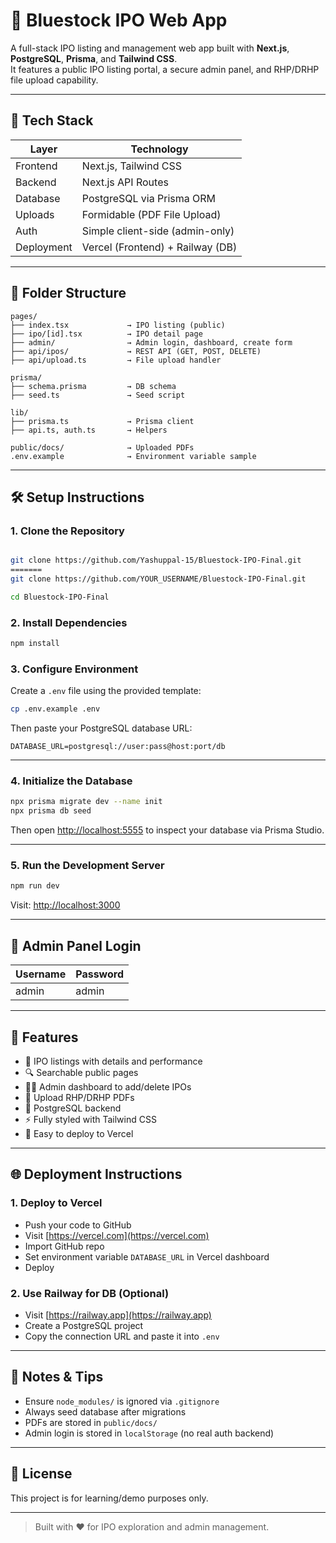 # 🚀 Bluestock IPO Web App

A full-stack IPO listing and management web app built with **Next.js**, **PostgreSQL**, **Prisma**, and **Tailwind CSS**.  
It features a public IPO listing portal, a secure admin panel, and RHP/DRHP file upload capability.

---

## 🧰 Tech Stack

| Layer      | Technology                          |
|------------|-------------------------------------|
| Frontend   | Next.js, Tailwind CSS               |
| Backend    | Next.js API Routes                  |
| Database   | PostgreSQL via Prisma ORM           |
| Uploads    | Formidable (PDF File Upload)        |
| Auth       | Simple client-side (admin-only)     |
| Deployment | Vercel (Frontend) + Railway (DB)    |

---

## 📁 Folder Structure

```
pages/
├── index.tsx             → IPO listing (public)
├── ipo/[id].tsx          → IPO detail page
├── admin/                → Admin login, dashboard, create form
├── api/ipos/             → REST API (GET, POST, DELETE)
├── api/upload.ts         → File upload handler

prisma/
├── schema.prisma         → DB schema
├── seed.ts               → Seed script

lib/
├── prisma.ts             → Prisma client
├── api.ts, auth.ts       → Helpers

public/docs/              → Uploaded PDFs
.env.example              → Environment variable sample
```

---

## 🛠️ Setup Instructions

### 1. Clone the Repository

```bash

git clone https://github.com/Yashuppal-15/Bluestock-IPO-Final.git
=======
git clone https://github.com/YOUR_USERNAME/Bluestock-IPO-Final.git

cd Bluestock-IPO-Final
```

### 2. Install Dependencies

```bash
npm install
```

### 3. Configure Environment

Create a `.env` file using the provided template:

```bash
cp .env.example .env
```

Then paste your PostgreSQL database URL:

```
DATABASE_URL=postgresql://user:pass@host:port/db
```

---

### 4. Initialize the Database

```bash
npx prisma migrate dev --name init
npx prisma db seed
```

Then open [http://localhost:5555](http://localhost:5555) to inspect your database via Prisma Studio.

---

### 5. Run the Development Server

```bash
npm run dev
```

Visit: [http://localhost:3000](http://localhost:3000)

---

## 🔐 Admin Panel Login

| Username | Password |
|----------|----------|
| admin    | admin    |

---

## 🎯 Features

- 📌 IPO listings with details and performance
- 🔍 Searchable public pages
- 🧑‍💼 Admin dashboard to add/delete IPOs
- 📎 Upload RHP/DRHP PDFs
- 💾 PostgreSQL backend
- ⚡ Fully styled with Tailwind CSS
- 🧩 Easy to deploy to Vercel

---

## 🌐 Deployment Instructions

### 1. Deploy to Vercel

- Push your code to GitHub
- Visit [https://vercel.com](https://vercel.com)
- Import GitHub repo
- Set environment variable `DATABASE_URL` in Vercel dashboard
- Deploy

### 2. Use Railway for DB (Optional)

- Visit [https://railway.app](https://railway.app)
- Create a PostgreSQL project
- Copy the connection URL and paste it into `.env`

---

## 🧠 Notes & Tips

- Ensure `node_modules/` is ignored via `.gitignore`
- Always seed database after migrations
- PDFs are stored in `public/docs/`
- Admin login is stored in `localStorage` (no real auth backend)

---

## 📜 License

This project is for learning/demo purposes only.

---

> Built with ❤️ for IPO exploration and admin management.
